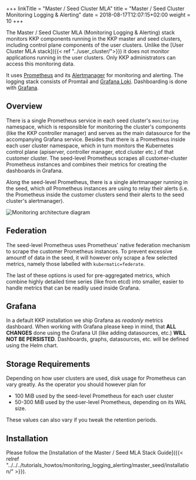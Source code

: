 +++
linkTitle = "Master / Seed Cluster MLA"
title = "Master / Seed Cluster Monitoring Logging & Alerting"
date = 2018-08-17T12:07:15+02:00
weight = 10
+++

The Master / Seed Cluster MLA (Monitoring Logging & Alerting) stack monitors KKP components running in the KKP master and seed clusters, including control plane components of the user clusters. Unlike the [User Cluster MLA stack]({{< ref "../user_cluster/">}}) it does not monitor applications running in the user clusters. Only KKP administrators can access this monitoring data.

It uses [Prometheus](https://prometheus.io) and its [Alertmanager](https://prometheus.io/docs/alerting/alertmanager/) for monitoring and alerting. The logging stack consists of Promtail and [Grafana Loki](https://grafana.com/oss/loki/). Dashboarding is done with [Grafana](https://grafana.com).

## Overview

There is a single Prometheus service in each seed cluster's `monitoring` namespace, which is responsible for monitoring the cluster's components (like the KKP controller manager) and serves as the main datasource for the accompanying Grafana service. Besides that there is a Prometheus inside each user cluster namespace, which in turn monitors the Kubernetes control plane (apiserver, controller manager, etcd cluster etc.) of that customer cluster. The seed-level Prometheus scrapes all customer-cluster Prometheus instances and combines their metrics for creating the dashboards in Grafana.

Along the seed-level Prometheus, there is a single alertmanager running in the seed, which *all* Prometheus instances are using to relay their alerts (i.e. the Prometheus inside the customer clusters send their alerts to the seed cluster's alertmanager).

![Monitoring architecture diagram](/img/kubermatic/master/monitoring/architecture/architecture.png)

## Federation

The seed-level Prometheus uses Prometheus' native federation mechanism to scrape the customer Prometheus instances. To prevent excessive amountf of data in the seed, it will however only scrape a few selected metrics, namely those labelled with `kubermatic=federate`.

The last of these options is used for pre-aggregated metrics, which combine highly detailed time series (like from etcd) into smaller, easier to handle metrics that can be readily used inside Grafana.

## Grafana

In a default KKP installation we ship Grafana as *readonly* metrics dashboard.
When working with Grafana please keep in mind, that **ALL CHANGES** done using the Grafana UI (like adding datasources, etc.) **WILL NOT BE PERSISTED**. Dashboards, graphs, datasources, etc. will be defined using the Helm chart.

## Storage Requirements

Depending on how user clusters are used, disk usage for Prometheus can vary greatly. As the operator you should however plan for

* 100 MiB used by the seed-level Prometheus for each user cluster
* 50-300 MiB used by the user-level Prometheus, depending on its WAL size.

These values can also vary if you tweak the retention periods.

## Installation
Please follow the [Installation of the Master / Seed MLA Stack Guide]({{< relref "../../../tutorials_howtos/monitoring_logging_alerting/master_seed/installation/" >}}).
